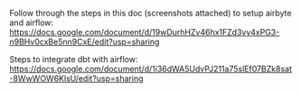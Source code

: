 Follow through the steps in this doc (screenshots attached) to setup airbyte and airflow:
https://docs.google.com/document/d/19wDurhHZv46hx1FZd3vy4xPG3-n9BHv0cxBe5nn9CxE/edit?usp=sharing

Steps to integrate dbt with airflow:
https://docs.google.com/document/d/1i36dWA5UdvPJ211a75slEf07BZk8sat-8WwWOW6KlsU/edit?usp=sharing
